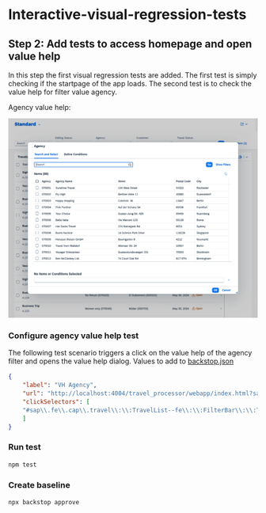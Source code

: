 # Interactive-visual-regression-tests

## Step 2: Add tests to access homepage and open value help

In this step the first visual regression tests are added. The first test is simply checking if the startpage of the app loads. The second test is to check the value help for filter value agency.

Agency value help:

![agency value help](backstop_data/bitmaps_reference/backstop_default_VH_Agency_0_document_0_desktop.png)

### Configure agency value help test

The following test scenario triggers a click on the value help of the agency filter and opens the value help dialog. Values to add to [backstop.json](backstop.json)

```json
{
    "label": "VH Agency",
    "url": "http://localhost:4004/travel_processor/webapp/index.html?sap-language=en",    
    "clickSelectors": [
    "#sap\\.fe\\.cap\\.travel\\:\\:TravelList--fe\\:\\:FilterBar\\:\\:Travel\\:\\:FilterField\\:\\:to_Agency_AgencyID-inner-vhi"
    ]
}
```

### Run test

```sh
npm test
```

### Create baseline

```sh
npx backstop approve
```